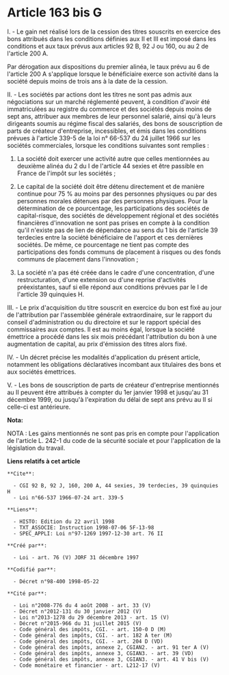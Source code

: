 # Article 163 bis G

I. - Le gain net réalisé lors de la cession des titres souscrits en exercice des bons attribués dans les conditions définies
aux II et III est imposé dans les conditions et aux taux prévus aux articles 92 B, 92 J ou 160, ou au 2 de l'article 200 A.

Par dérogation aux dispositions du premier alinéa, le taux prévu au 6 de l'article 200 A s'applique lorsque le bénéficiaire
exerce son activité dans la société depuis moins de trois ans à la date de la cession.

II. - Les sociétés par actions dont les titres ne sont pas admis aux négociations sur un marché réglementé peuvent, à
condition d'avoir été immatriculées au registre du commerce et des sociétés depuis moins de sept ans, attribuer aux membres
de leur personnel salarié, ainsi qu'à leurs dirigeants soumis au régime fiscal des salariés, des bons de souscription de
parts de créateur d'entreprise, incessibles, et émis dans les conditions prévues à l'article 339-5 de la loi n° 66-537 du 24
juillet 1966 sur les sociétés commerciales, lorsque les conditions suivantes sont remplies :

1. La société doit exercer une activité autre que celles mentionnées au deuxième alinéa du 2 du I de l'article 44 sexies et
être passible en France de l'impôt sur les sociétés ;

2. Le capital de la société doit être détenu directement et de manière continue pour 75 % au moins par des personnes
physiques ou par des personnes morales détenues par des personnes physiques. Pour la détermination de ce pourcentage, les
participations des sociétés de capital-risque, des sociétés de développement régional et des sociétés financières
d'innovation ne sont pas prises en compte à la condition qu'il n'existe pas de lien de dépendance au sens du 1 bis de
l'article 39 terdecies entre la société bénéficiaire de l'apport et ces dernières sociétés. De même, ce pourcentage ne tient
pas compte des participations des fonds communs de placement à risques ou des fonds communs de placement dans l'innovation ;

3. La société n'a pas été créée dans le cadre d'une concentration, d'une restructuration, d'une extension ou d'une reprise
d'activités préexistantes, sauf si elle répond aux conditions prévues par le I de l'article 39 quinquies H.

III. - Le prix d'acquisition du titre souscrit en exercice du bon est fixé au jour de l'attribution par l'assemblée générale
extraordinaire, sur le rapport du conseil d'administration ou du directoire et sur le rapport spécial des commissaires aux
comptes. Il est au moins égal, lorsque la société émettrice a procédé dans les six mois précédant l'attribution du bon à une
augmentation de capital, au prix d'émission des titres alors fixé.

IV. - Un décret précise les modalités d'application du présent article, notamment les obligations déclaratives incombant aux
titulaires des bons et aux sociétés émettrices.

V. - Les bons de souscription de parts de créateur d'entreprise mentionnés au II peuvent être attribués à compter du 1er
janvier 1998 et jusqu'au 31 décembre 1999, ou jusqu'à l'expiration du délai de sept ans prévu au II si celle-ci est
antérieure.

**Nota:**

NOTA : Les gains mentionnés ne sont pas pris en compte pour l'application de l'article L. 242-1 du code de la sécurité
sociale et pour l'application de la législation du travail.

**Liens relatifs à cet article**

	**Cite**:

	  - CGI 92 B, 92 J, 160, 200 A, 44 sexies, 39 terdecies, 39 quinquies H
	  - Loi n°66-537 1966-07-24 art. 339-5

	**Liens**:

	  - HISTO: Edition du 22 avril 1998
	  - TXT_ASSOCIE: Instruction 1998-07-06 5F-13-98
	  - SPEC_APPLI: Loi n°97-1269 1997-12-30 art. 76 II

	**Créé par**:

	  - Loi - art. 76 (V) JORF 31 décembre 1997

	**Codifié par**:

	  - Décret n°98-400 1998-05-22

	**Cité par**:

	  - Loi n°2008-776 du 4 août 2008 - art. 33 (V)
	  - Décret n°2012-131 du 30 janvier 2012 (V)
	  - Loi n°2013-1278 du 29 décembre 2013 - art. 15 (V)
	  - Décret n°2015-966 du 31 juillet 2015 (V)
	  - Code général des impôts, CGI. - art. 150-0 D (M)
	  - Code général des impôts, CGI. - art. 182 A ter (M)
	  - Code général des impôts, CGI. - art. 204 D (VD)
	  - Code général des impôts, annexe 2, CGIAN2. - art. 91 ter A (V)
	  - Code général des impôts, annexe 3, CGIAN3. - art. 39 (VD)
	  - Code général des impôts, annexe 3, CGIAN3. - art. 41 V bis (V)
	  - Code monétaire et financier - art. L212-17 (V)
